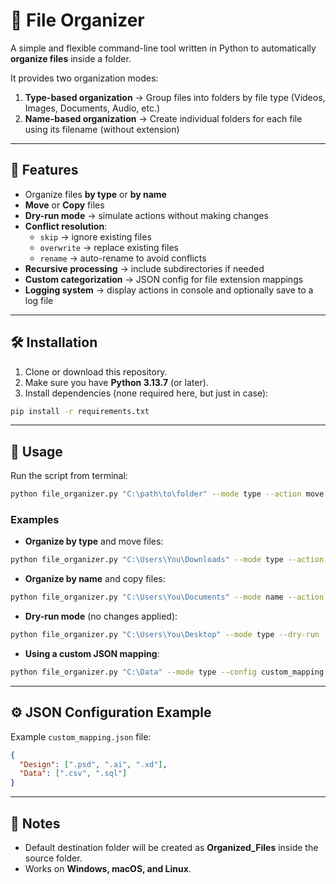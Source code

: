 # 📂 File Organizer

A simple and flexible command-line tool written in Python to automatically **organize files** inside a folder.

It provides two organization modes:
1. **Type-based organization** → Group files into folders by file type (Videos, Images, Documents, Audio, etc.)
2. **Name-based organization** → Create individual folders for each file using its filename (without extension)

---

## 🚀 Features

- Organize files **by type** or **by name**
- **Move** or **Copy** files
- **Dry-run mode** → simulate actions without making changes
- **Conflict resolution**:
  - `skip` → ignore existing files
  - `overwrite` → replace existing files
  - `rename` → auto-rename to avoid conflicts
- **Recursive processing** → include subdirectories if needed
- **Custom categorization** → JSON config for file extension mappings
- **Logging system** → display actions in console and optionally save to a log file

---

## 🛠 Installation

1. Clone or download this repository.
2. Make sure you have **Python 3.13.7** (or later).
3. Install dependencies (none required here, but just in case):

```bash
pip install -r requirements.txt
````

---

## 📌 Usage

Run the script from terminal:

```bash
python file_organizer.py "C:\path\to\folder" --mode type --action move
```

### Examples

* **Organize by type** and move files:

```bash
python file_organizer.py "C:\Users\You\Downloads" --mode type --action move
```

* **Organize by name** and copy files:

```bash
python file_organizer.py "C:\Users\You\Documents" --mode name --action copy
```

* **Dry-run mode** (no changes applied):

```bash
python file_organizer.py "C:\Users\You\Desktop" --mode type --dry-run
```

* **Using a custom JSON mapping**:

```bash
python file_organizer.py "C:\Data" --mode type --config custom_mapping.json
```

---

## ⚙️ JSON Configuration Example

Example `custom_mapping.json` file:

```json
{
  "Design": [".psd", ".ai", ".xd"],
  "Data": [".csv", ".sql"]
}
```

---

## 📒 Notes

* Default destination folder will be created as **Organized\_Files** inside the source folder.
* Works on **Windows, macOS, and Linux**.
